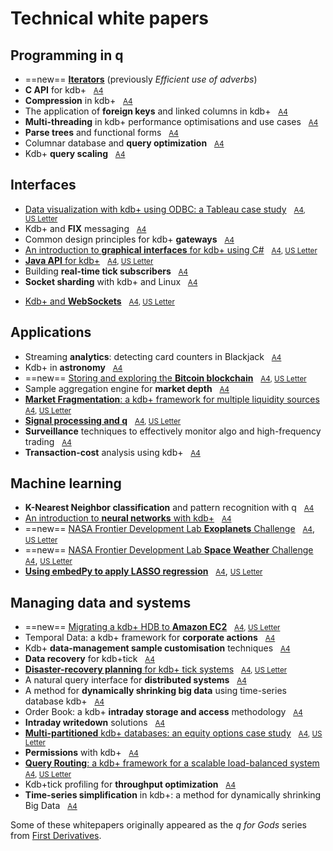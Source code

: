 # <i class="far fa-map"></i> Technical white papers


## Programming in q

* ==new== [**Iterators**](iterators/index.md) (previously _Efficient use of adverbs_)
* **C API** for kdb+ &nbsp; <i class="fas fa-print"></i> [<small>A4</small>](c_api_for_kdb.pdf)
* **Compression** in kdb+ &nbsp; <i class="fas fa-print"></i> [<small>A4</small>](compression_in_kdb.pdf)
* The application of **foreign keys** and linked columns in kdb+ &nbsp; <i class="fas fa-print"></i> [<small>A4</small>](the_application_of_foreign_keys_and_linked_columns_in_kdb.pdf)
* **Multi-threading** in kdb+ performance optimisations and use cases &nbsp; <i class="fas fa-print"></i> [<small>A4</small>](multi_threading_in_kdb_performance_optimisations_and_use_cases.pdf)
* **Parse trees** and functional forms &nbsp; <i class="fas fa-print"></i> [<small>A4</small>](parse_trees_and_functional_forms.pdf)
* Columnar database and **query optimization** &nbsp; <i class="fas fa-print"></i> [<small>A4</small>](columnar_database_and_query_optimization.pdf)
* Kdb+ **query scaling** &nbsp; <i class="fas fa-print"></i> [<small>A4</small>](kdb_query_scaling.pdf)


## Interfaces

* [Data visualization with kdb+ using ODBC: a Tableau case study](data-visualization) &nbsp; <i class="fas fa-print"></i> <small>[A4](data-visualization/data-visualization-a4.pdf), [US&nbsp;Letter](data-visualization/data-visualization-us.pdf)</small>
* Kdb+ and **FIX** messaging &nbsp; <i class="fas fa-print"></i> [<small>A4</small>](kdb_and_fix_messaging.pdf)
* Common design principles for kdb+ **gateways** &nbsp; <i class="fas fa-print"></i> [<small>A4</small>](common_design_principles_for_kdb_gateways.pdf)
* [An introduction to **graphical interfaces** for kdb+ using C#](gui) &nbsp; <i class="fas fa-print"></i> <small>[A4](gui/csharp-gui-a4.pdf), [US&nbsp;Letter](gui/csharp-gui-us.pdf)</small>
* [**Java API** for kdb+](java-api) &nbsp; <i class="fas fa-print"></i> <small>[A4](java-api/java-api-a4.pdf), [US&nbsp;Letter](java-api/java-api-us.pdf)</small>
* Building **real-time tick subscribers** &nbsp; <i class="fas fa-print"></i> [<small>A4</small>](building_real_time_tick_subscribers.pdf)
* **Socket sharding** with kdb+ and Linux &nbsp; <i class="fas fa-print"></i> [<small>A4</small>](socket-sharding.pdf)
<!-- * [Kdb+ and **WebSockets**](kdb_and_websockets.pdf)
 -->
* [Kdb+ and **WebSockets**](websockets) &nbsp; <i class="fas fa-print"></i> <small>[A4](websockets/websockets-a4.pdf), [US&nbsp;Letter](websockets/websockets-us.pdf)</small>


## Applications

* Streaming **analytics**: detecting card counters in Blackjack &nbsp; <i class="fas fa-print"></i> [<small>A4</small>](card-counters-in-blackjack.pdf)
* Kdb+ in **astronomy** &nbsp; <i class="fas fa-print"></i> [<small>A4</small>](kdb_in_astronomy.pdf)
* ==new== [Storing and exploring the **Bitcoin blockchain**](blockchain/) &nbsp; <i class="fa fa-print"></i> <small>[A4](blockchain/blockchain-a4.pdf), [US&nbsp;Letter](blockchain/blockchain-us.pdf)</small>
* Sample aggregation engine for **market depth** &nbsp; <i class="fas fa-print"></i> [<small>A4</small>](sample_aggregation_engine_for_market_depth.pdf)
* [**Market Fragmentation**: a kdb+ framework for multiple liquidity sources](market-fragmentation/) &nbsp; <i class="fas fa-print"></i> <small>[A4](market-fragmentation/market-fragmentation-a4.pdf), [US&nbsp;Letter](market-fragmentation/market-fragmentation-us.pdf)</small>
* [**Signal processing and q**](signal-processing/) &nbsp; <i class="fas fa-print"></i> <small>[A4](signal-processing/signal-processing-a4.pdf), [US&nbsp;Letter](signal-processing/signal-processing-us.pdf)</small>
* **Surveillance** techniques to effectively monitor algo and high-frequency trading &nbsp; <i class="fas fa-print"></i> [<small>A4</small>](surveillance_techniques_to_effectively_monitor_algo_and_high_frequency_trading.pdf)
* **Transaction-cost** analysis using kdb+ &nbsp; <i class="fas fa-print"></i> [<small>A4</small>](transaction_cost_analysis_using_kdb.pdf)


## Machine learning

* **K-Nearest Neighbor classification** and pattern recognition with q &nbsp; <i class="fas fa-print"></i> [<small>A4</small>](machine_learning_in_kdb.pdf)
* [An introduction to **neural networks** with kdb+](neural-networks/) &nbsp; <i class="fas fa-print"></i> <small>[A4](an_introduction_to_neural_networks_with_kdb.pdf)</small>
* ==new== [NASA Frontier Development Lab **Exoplanets** Challenge](exoplanets/) &nbsp; <i class="fa fa-print"></i> [<small>A4</small>](exoplanets/exoplanets-a4.pdf), [<small>US&nbsp;Letter</small>](exoplanets/exoplanets-us.pdf)
* ==new== [NASA Frontier Development Lab **Space Weather** Challenge](space-weather/) &nbsp; <i class="fa fa-print"></i> [<small>A4</small>](space-weather/space-weather-a4.pdf), [<small>US&nbsp;Letter</small>](space-weather/space-weather-us.pdf)
* [**Using embedPy to apply LASSO regression**](embedpy-lasso/) &nbsp; <i class="fas fa-print"></i> [<small>A4</small>](embedpy-lasso/embedpy-lasso-a4.pdf), [<small>US&nbsp;Letter</small>](embedpy-lasso/embedpy-lasso-us.pdf)


## Managing data and systems

* ==new== [Migrating a kdb+ HDB to **Amazon EC2**](/cloud/aws/) &nbsp; <i class="fas fa-print"></i> <small>[A4](/cloud/aws/aws-ec2-a4.pdf), [US&nbsp;Letter](/cloud/aws/aws-ec2-us.pdf)</small>
* Temporal Data: a kdb+ framework for **corporate actions** &nbsp; <i class="fas fa-print"></i> [<small>A4</small>](temporal_data_a_kdb_framework_for_corporate_actions.pdf)
* Kdb+ **data-management sample customisation** techniques &nbsp; <i class="fas fa-print"></i> [<small>A4</small>](kdb_data_management_sample_customisation_techniques_with_amendments.pdf)
* **Data recovery** for kdb+tick &nbsp; <i class="fas fa-print"></i> [<small>A4</small>](data_recovery_for_kdb_tick.pdf)
* [**Disaster-recovery planning** for kdb+ tick systems](disaster-recovery/) &nbsp; <i class="fas fa-print"></i> <small>[A4](disaster-recovery/disaster-recovery-a4.pdf), [US Letter](disaster-recovery/disaster-recovery-us.pdf) </small>
* A natural query interface for **distributed systems** &nbsp; <i class="fas fa-print"></i> [<small>A4</small>](a_natural_query_interface_for_distributed_systems.pdf)
* A method for **dynamically shrinking big data** using time-series database kdb+ &nbsp; <i class="fas fa-print"></i> [<small>A4</small>](time_series_simplification_in_kdb_a_method_for_dynamically_shrinking_big_data.pdf)
* Order Book: a kdb+ **intraday storage and access** methodology &nbsp; <i class="fas fa-print"></i> [<small>A4</small>](order_book_a_kdb_intraday_storage_and_access_methodology.pdf)
* **Intraday writedown** solutions &nbsp; <i class="fas fa-print"></i> [<small>A4</small>](intraday_writedown_solutions.pdf)
* [**Multi-partitioned** kdb+ databases: an equity options case study](multi-partitioned-dbs/) &nbsp; <i class="fas fa-print"></i> <small>[A4](multi-partitioned-dbs/multi-partitioned-dbs-a4.pdf), [US Letter](multi-partitioned-dbs/multi-partitioned-dbs-us.pdf)</small>
* **Permissions** with kdb+ &nbsp; <i class="fas fa-print"></i> [<small>A4</small>](permissions_with_kdb.pdf)
* [**Query Routing**: a kdb+ framework for a scalable load-balanced system](query-routing/) &nbsp; <i class="fas fa-print"></i> <small>[A4](query-routing/query-routing-a4.pdf), [US&nbsp;Letter](query-routing/query-routing-us.pdf)</small>
* Kdb+tick profiling for **throughput optimization** &nbsp; <i class="fas fa-print"></i> [<small>A4</small>](kdbtick_profiling_for_throughput_optimization.pdf)
* **Time-series simplification** in kdb+: a method for dynamically shrinking Big Data &nbsp; <i class="fa fa-print"></i> <small>[A4](time_series_simplification_in_kdb_a_method_for_dynamically_shrinking_big_data.pdf)</small>


Some of these whitepapers originally appeared as the _q for Gods_ series from [First Derivatives](http://firstderivatives.com).

